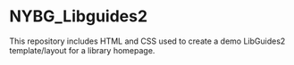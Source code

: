 # NYBG_Libguides2
This repository includes HTML and CSS used to create a demo LibGuides2 template/layout for a library homepage.
